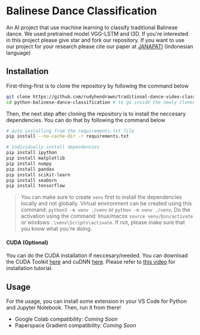 # Balinese Dance Classification

An AI project that use machine learning to classify traditional Balinese dance. We used pretrained model VGG-LSTM and I3D. If you're interested in this project please give star and fork our repository. If you want to use our project for your research please cite our paper at [JANAPATI](https://ejournal.undiksha.ac.id/index.php/janapati/article/view/52598) (Indonesian language)

## Installation

First-thing-first is to clone the repository by following the command below

```sh
git clone https://github.com/rudyhendrawn/traditional-dance-video-classification.git
cd python-balinese-dance-classification # to go inside the newly cloned directory
```

Then, the next step after cloning the repository is to install the neccesary dependencies. You can do that by following the command below

```sh
# auto installing from the requirements.txt file
pip install --no-cache-dir -r requirements.txt

# individually install dependencies
pip install ipython
pip install matplotlib
pip install numpy
pip install pandas
pip install scikit-learn
pip install seaborn
pip install tensorflow
```

> You can make sure to create `venv` first to install the dependencies locally and not globally. Virtual environment can be created using this command: `python3 -m venv ./venv` or `python -m venv ./venv`. Do the activation using the command: linux/macos `source venv/bin/activate` or windows `.\venv\Scripts\activate`. If not, please make sure that you know what you're doing.

#### CUDA (Optional)

You can do the CUDA installation if neccesary/needed. You can download the CUDA Toolkit [here][url-cuda-toolkit-download] and cuDNN [here][url-cudnn-download]. Please refer to [this video][url-yt-cuda-cudnn-installation] for installation tutorial.

## Usage

For the usage, you can install some extension in your VS Code for Python and Jupyter Notebook. Then, run it from there!

- Google Colab compatibility: _Coming Soon_
- Paperspace Gradient compatibility: _Coming Soon_

[url-cuda-toolkit-download]: https://developer.nvidia.com/cuda-downloads
[url-cudnn-download]: https://developer.nvidia.com/cudnn
[url-yt-cuda-cudnn-installation]: https://www.youtube.com/watch?v=OEFKlRSd8Ic
[url-origin-repo]: https://github.com/rudyhendrawn/traditional-dance-video-classification
